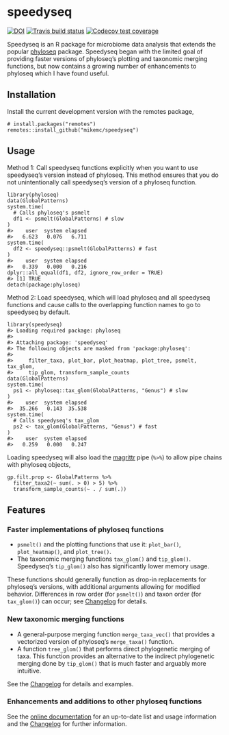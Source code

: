 
<!-- README.md is generated from README.Rmd. Please edit that file -->

speedyseq
=========

<!-- badges: start -->

[![DOI](https://zenodo.org/badge/179732395.svg)](https://zenodo.org/badge/latestdoi/179732395)
[![Travis build
status](https://travis-ci.org/mikemc/speedyseq.svg?branch=master)](https://travis-ci.org/mikemc/speedyseq)
[![Codecov test
coverage](https://codecov.io/gh/mikemc/speedyseq/branch/master/graph/badge.svg)](https://codecov.io/gh/mikemc/speedyseq?branch=master)
<!-- badges: end -->

Speedyseq is an R package for microbiome data analysis that extends the
popular [phyloseq](https://joey711.github.io/phyloseq/) package.
Speedyseq began with the limited goal of providing faster versions of
phyloseq’s plotting and taxonomic merging functions, but now contains a
growing number of enhancements to phyloseq which I have found useful.

Installation
------------

Install the current development version with the remotes package,

    # install.packages("remotes")
    remotes::install_github("mikemc/speedyseq")

Usage
-----

Method 1: Call speedyseq functions explicitly when you want to use
speedyseq’s version instead of phyloseq. This method ensures that you do
not unintentionally call speedyseq’s version of a phyloseq function.

    library(phyloseq)
    data(GlobalPatterns)
    system.time(
      # Calls phyloseq's psmelt
      df1 <- psmelt(GlobalPatterns) # slow
    )
    #>    user  system elapsed 
    #>   6.623   0.076   6.711
    system.time(
      df2 <- speedyseq::psmelt(GlobalPatterns) # fast
    )
    #>    user  system elapsed 
    #>   0.339   0.000   0.216
    dplyr::all_equal(df1, df2, ignore_row_order = TRUE)
    #> [1] TRUE
    detach(package:phyloseq)

Method 2: Load speedyseq, which will load phyloseq and all speedyseq
functions and cause calls to the overlapping function names to go to
speedyseq by default.

    library(speedyseq)
    #> Loading required package: phyloseq
    #> 
    #> Attaching package: 'speedyseq'
    #> The following objects are masked from 'package:phyloseq':
    #> 
    #>     filter_taxa, plot_bar, plot_heatmap, plot_tree, psmelt, tax_glom,
    #>     tip_glom, transform_sample_counts
    data(GlobalPatterns)
    system.time(
      ps1 <- phyloseq::tax_glom(GlobalPatterns, "Genus") # slow
    )
    #>    user  system elapsed 
    #>  35.266   0.143  35.538
    system.time(
      # Calls speedyseq's tax_glom
      ps2 <- tax_glom(GlobalPatterns, "Genus") # fast
    )
    #>    user  system elapsed 
    #>   0.259   0.000   0.247

Loading speedyseq will also load the
[magrittr](https://magrittr.tidyverse.org/) pipe (`%>%`) to allow pipe
chains with phyloseq objects,

    gp.filt.prop <- GlobalPatterns %>%
      filter_taxa2(~ sum(. > 0) > 5) %>%
      transform_sample_counts(~ . / sum(.))

Features
--------

### Faster implementations of phyloseq functions

-   `psmelt()` and the plotting functions that use it: `plot_bar()`,
    `plot_heatmap()`, and `plot_tree()`.
-   The taxonomic merging functions `tax_glom()` and `tip_glom()`.
    Speedyseq’s `tip_glom()` also has significantly lower memory usage.

These functions should generally function as drop-in replacements for
phyloseq’s versions, with additional arguments allowing for modified
behavior. Differences in row order (for `psmelt()`) and taxon order (for
`tax_glom()`) can occur; see
[Changelog](https://mikemc.github.io/speedyseq/news/index.html) for
details.

### New taxonomic merging functions

-   A general-purpose merging function `merge_taxa_vec()` that provides
    a vectorized version of phyloseq’s `merge_taxa()` function.
-   A function `tree_glom()` that performs direct phylogenetic merging
    of taxa. This function provides an alternative to the indirect
    phylogenetic merging done by `tip_glom()` that is much faster and
    arguably more intuitive.

See the [Changelog](https://mikemc.github.io/speedyseq/news/index.html)
for details and examples.

### Enhancements and additions to other phyloseq functions

See the [online
documentation](https://mikemc.github.io/speedyseq/reference/index.html)
for an up-to-date list and usage information and the
[Changelog](https://mikemc.github.io/speedyseq/news/index.html) for
further information.
